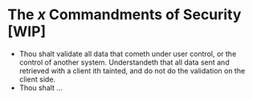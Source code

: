 # The _x_ Commandments of Security [WIP]

* Thou shalt validate all data that cometh under user control, or the control of another system. Understandeth that all data sent and retrieved with a client ith tainted, and do not do the validation on the client side.
* Thou shalt ...
